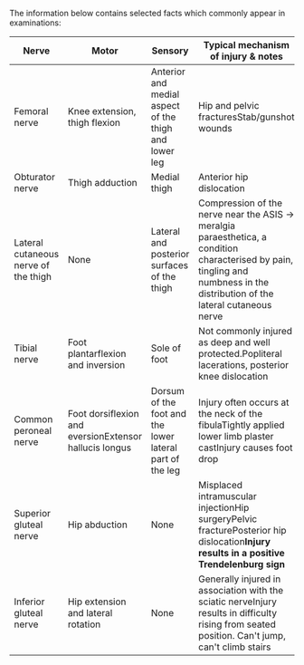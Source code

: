 The information below contains selected facts which commonly appear in examinations:  
  


| **Nerve** | **Motor** | **Sensory** | **Typical mechanism of injury \& notes** |
| --- | --- | --- | --- |
| Femoral nerve | Knee extension, thigh flexion | Anterior and medial aspect of the thigh and lower leg | Hip and pelvic fracturesStab/gunshot wounds |
| Obturator nerve | Thigh adduction | Medial thigh | Anterior hip dislocation |
| Lateral cutaneous nerve of the thigh | None | Lateral and posterior surfaces of the thigh | Compression of the nerve near the ASIS → meralgia paraesthetica, a condition characterised by pain, tingling and numbness in the distribution of the lateral cutaneous nerve |
| Tibial nerve | Foot plantarflexion and inversion | Sole of foot | Not commonly injured as deep and well protected.Popliteral lacerations, posterior knee dislocation |
| Common peroneal nerve | Foot dorsiflexion and eversionExtensor hallucis longus | Dorsum of the foot and the lower lateral part of the leg | Injury often occurs at the neck of the fibulaTightly applied lower limb plaster castInjury causes foot drop |
| Superior gluteal nerve | Hip abduction | None | Misplaced intramuscular injectionHip surgeryPelvic fracturePosterior hip dislocation**Injury results in a positive Trendelenburg sign** |
| Inferior gluteal nerve | Hip extension and lateral rotation | None | Generally injured in association with the sciatic nerveInjury results in difficulty rising from seated position. Can't jump, can't climb stairs |

